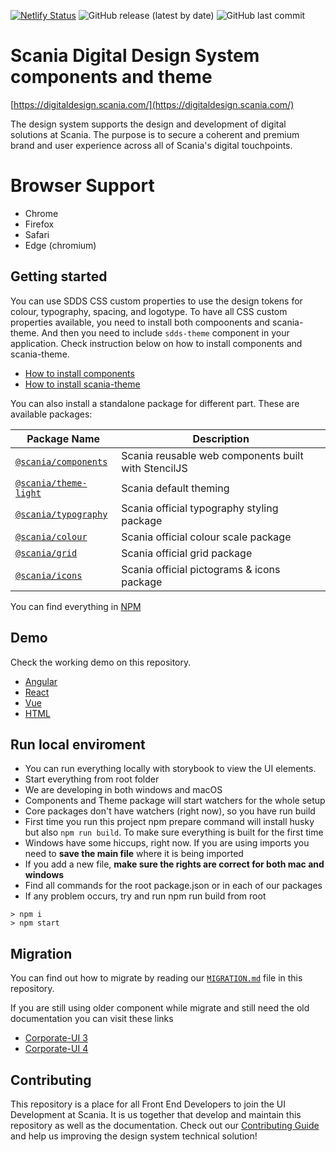 [![Netlify Status](https://api.netlify.com/api/v1/badges/5073e029-d8ec-44a6-8dc9-bd2fea08ddd0/deploy-status)](https://app.netlify.com/sites/sdds-storybook/deploys) ![GitHub release (latest by date)](https://img.shields.io/github/v/release/scania-digital-design-system/sdds) ![GitHub last commit](https://img.shields.io/github/last-commit/scania-digital-design-system/sdds)

# Scania Digital Design System components and theme

[https://digitaldesign.scania.com/](https://digitaldesign.scania.com/)

The design system supports the design and development of digital solutions at Scania. The purpose is to secure a coherent and premium brand and user experience across all of Scania's digital touchpoints.

# Browser Support

- Chrome
- Firefox
- Safari
- Edge (chromium)

## Getting started

You can use SDDS CSS custom properties to use the design tokens for colour, typography, spacing, and logotype. To have all CSS custom properties available, you need to install both compoonents and scania-theme. And then you need to include `sdds-theme` component in your application. Check instruction below on how to install components and scania-theme.

- [How to install components](https://github.com/scania-digital-design-system/sdds/blob/master/components/readme.md)
- [How to install scania-theme](https://github.com/scania-digital-design-system/sdds/blob/master/theme/light/readme.md)

You can also install a standalone package for different part. These are available packages:

| Package Name                                    | Description                                         |
| ----------------------------------------------- | --------------------------------------------------- |
| [`@scania/components`](./components)            | Scania reusable web components built with StencilJS |
| [`@scania/theme-light`](./theme/light)          | Scania default theming                              |
| [`@scania/typography`](./theme/core/typography) | Scania official typography styling package          |
| [`@scania/colour`](./theme/core/colour)         | Scania official colour scale package                |
| [`@scania/grid`](./theme/core/grid)             | Scania official grid package                        |
| [`@scania/icons`](./theme/core/icons)           | Scania official pictograms & icons package          |

You can find everything in [NPM](https://www.npmjs.com/org/scania)

## Demo

Check the working demo on this repository.

- [Angular](./demo/angular)
- [React](./demo/react)
- [Vue](./demo/vue)
- [HTML](./demo/HTML)

## Run local enviroment

- You can run everything locally with storybook to view the UI elements.
- Start everything from root folder
- We are developing in both windows and macOS
- Components and Theme package will start watchers for the whole setup
- Core packages don't have watchers (right now), so you have run build
- First time you run this project npm prepare command will install husky but also `npm run build`. To make sure everything is built for the first time
- Windows have some hiccups, right now. If you are using imports you need to **save the main file** where it is being imported
- If you add a new file, **make sure the rights are correct for both mac and windows**
- Find all commands for the root package.json or in each of our packages
- If any problem occurs, try and run npm run build from root

```shell
> npm i
> npm start

```

## Migration

You can find out how to migrate by reading our [`MIGRATION.md`](https://github.com/scania-digital-design-system/sdds/blob/master/MIGRATION.md) file in this repository.

If you are still using older component while migrate and still need the old documentation you can visit these links

- [Corporate-UI 3](https://cdn.digitaldesign.scania.com/old-docs/cui/index.html)
- [Corporate-UI 4](https://digitaldesign.devtest.aws.scania.com/)

## Contributing

This repository is a place for all Front End Developers to join the UI Development at Scania. It is us together that develop and maintain this repository as well as the documentation. Check out our [Contributing Guide](/.github/CONTRIBUTING.md) and help us improving the design system technical solution!
